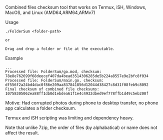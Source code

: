 Combined files checksum tool that works on Termux, iSH, Windows, MacOS, and Linux (AMD64,ARM64,ARMv7)

Usage
```
./FolderSum <folder-path>

or 

Drag and drop a folder or file at the executable.
```
Example
```
...
Processed file: FolderSum/go.mod, checksum: 78e8e762699f68deecef407da4bead3514306285de5b224a8557e9e2bfc8f034
Processed file: FolderSum/main.go, checksum: df556f2a24bd4dac0f86e209aa837841856d12044d38427c8d31f08feb9c8092
Final checksum of combined file checksums: 10758305062ea88ff1db0d1ebdea61f1e4c4932dbed9ef778ffb1d49c5eb200f
```

Motive: Had corrupted photos during phone to desktop transfer, no phone app calculates a folder checksum.

Termux and iSH scripting was limiting and dependency heavy.

Note that unlike 7zip, the order of files (by alphabatical) or name does not affect the result.